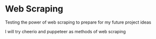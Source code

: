 # Web Scraping

Testing the power of web scraping to prepare for my future project ideas

I will try cheerio and puppeteer as methods of web scraping